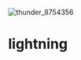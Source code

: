 ![thunder_8754356](https://github.com/user-attachments/assets/8ed026cd-6365-4dfa-9ac9-00538ac02a02)

# lightning
